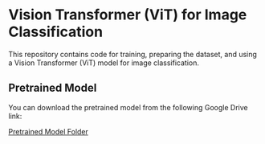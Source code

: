 # Vision Transformer (ViT) for Image Classification

This repository contains code for training, preparing the dataset, and using a Vision Transformer (ViT) model for image classification.

## Pretrained Model
You can download the pretrained model from the following Google Drive link:

[Pretrained Model Folder](https://drive.google.com/drive/folders/1jZYrikwcp9uVNVsyJ--u0YJHR9OHxTJS?usp=sharing)